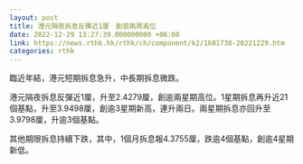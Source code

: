 ```yaml
---
layout: post
title: 港元隔夜拆息反彈近1厘　創逾兩周高位
date: 2022-12-29 13:27:39.000000000 +08:00
link: https://news.rthk.hk/rthk/ch/component/k2/1681738-20221229.htm
categories: rthk
---
```


臨近年結，港元短期拆息急升，中長期拆息微跌。

港元隔夜拆息反彈近1厘，升至2.4279厘，創逾兩星期高位。1星期拆息再升近21個基點，升至3.9498厘，創逾3星期新高，連升兩日。兩星期拆息亦回升至3.9798厘，升逾3個基點。

其他期限拆息持續下跌，其中，1個月拆息報4.3755厘，跌逾4個基點，創逾4星期新低。
